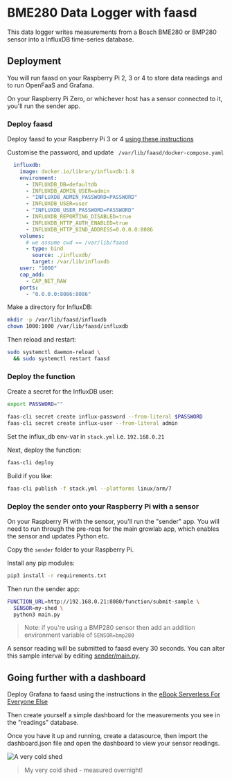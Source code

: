 # BME280 Data Logger with faasd

This data logger writes measurements from a Bosch BME280 or BMP280 sensor into a InfluxDB time-series database.

## Deployment

You will run faasd on your Raspberry Pi 2, 3 or 4 to store data readings and to run OpenFaaS and Grafana.

On your Raspberry Pi Zero, or whichever host has a sensor connected to it, you'll run the sender app.

### Deploy faasd

Deploy faasd to your Raspberry Pi 3 or 4 [using these instructions](https://github.com/openfaas/faasd)

Customise the password, and update ` /var/lib/faasd/docker-compose.yaml`

```yaml
  influxdb:
    image: docker.io/library/influxdb:1.8
    environment:
      - INFLUXDB_DB=defaultdb
      - INFLUXDB_ADMIN_USER=admin
      - "INFLUXDB_ADMIN_PASSWORD=PASSWORD"
      - INFLUXDB_USER=user
      - "INFLUXDB_USER_PASSWORD=PASSWORD"
      - INFLUXDB_REPORTING_DISABLED=true
      - INFLUXDB_HTTP_AUTH_ENABLED=true
      - INFLUXDB_HTTP_BIND_ADDRESS=0.0.0.0:8086
    volumes:
      # we assume cwd == /var/lib/faasd
      - type: bind
        source: ./influxdb/
        target: /var/lib/influxdb
    user: "1000" 
    cap_add:
      - CAP_NET_RAW
    ports:
      - "0.0.0.0:8086:8086"
```

Make a directory for InfluxDB:

```bash
mkdir -p /var/lib/faasd/influxdb
chown 1000:1000 /var/lib/faasd/influxdb
```

Then reload and restart:

```bash
sudo systemctl daemon-reload \
  && sudo systemctl restart faasd
```

### Deploy the function

Create a secret for the InfluxDB user:

```bash
export PASSWORD=""

faas-cli secret create influx-password --from-literal $PASSWORD
faas-cli secret create influx-user --from-literal admin
```

Set the influx_db env-var in `stack.yml` i.e. `192.168.0.21`

Next, deploy the function:

```bash
faas-cli deploy
```

Build if you like:

```bash
faas-cli publish -f stack.yml --platforms linux/arm/7
```

### Deploy the sender onto your Raspberry Pi with a sensor

On your Raspberry Pi with the sensor, you'll run the "sender" app. You will need to run through the pre-reqs for the main growlab app, which enables the sensor and updates Python etc.

Copy the `sender` folder to your Raspberry Pi.

Install any pip modules:

```bash
pip3 install -r requirements.txt
```

Then run the sender app:

```bash
FUNCTION_URL=http://192.168.0.21:8080/function/submit-sample \
  SENSOR=my-shed \
  python3 main.py
```

> Note: if you're using a BMP280 sensor then add an addition environment variable of `SENSOR=bmp280`

A sensor reading will be submitted to faasd every 30 seconds. You can alter this sample interval by editing [sender/main.py](sender/main.py).

## Going further with a dashboard

Deploy Grafana to faasd using the instructions in the [eBook Serverless For Everyone Else](https://gumroad.com/l/serverless-for-everyone-else)

Then create yourself a simple dashboard for the measurements you see in the "readings" database.

Once you have it up and running, create a datasource, then import the dashboard.json file and open the dashboard to view your sensor readings.

![A very cold shed](https://pbs.twimg.com/media/E0H6WhfXIAAMOR3?format=jpg&name=medium)
> My very cold shed - measured overnight!

